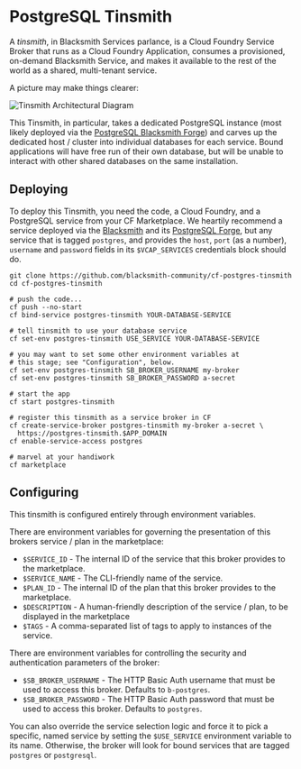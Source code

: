 PostgreSQL Tinsmith
===================

A _tinsmith_, in Blacksmith Services parlance, is a Cloud Foundry
Service Broker that runs as a Cloud Foundry Application, consumes
a provisioned, on-demand Blacksmith Service, and makes it
available to the rest of the world as a shared, multi-tenant
service.

A picture may make things clearer:

![Tinsmith Architectural Diagram](docs/tinsmith.png)

This Tinsmith, in particular, takes a dedicated PostgreSQL
instance (most likely deployed via the [PostgreSQL Blacksmith
Forge][pg-forge]) and carves up the dedicated host / cluster into
individual databases for each service.  Bound applications will
have free run of their own database, but will be unable to
interact with other shared databases on the same installation.

Deploying
---------

To deploy this Tinsmith, you need the code, a Cloud Foundry, and a
PostgreSQL service from your CF Marketplace.  We heartily
recommend a service deployed via the [Blacksmith][blacksmith] and
its [PostgreSQL Forge][pg-forge], but any service that is tagged
`postgres`, and provides the `host`, `port` (as a number),
`username` and `password` fields in its `$VCAP_SERVICES`
credentials block should do.

```
git clone https://github.com/blacksmith-community/cf-postgres-tinsmith
cd cf-postgres-tinsmith

# push the code...
cf push --no-start
cf bind-service postgres-tinsmith YOUR-DATABASE-SERVICE

# tell tinsmith to use your database service
cf set-env postgres-tinsmith USE_SERVICE YOUR-DATABASE-SERVICE

# you may want to set some other environment variables at
# this stage; see "Configuration", below.
cf set-env postgres-tinsmith SB_BROKER_USERNAME my-broker
cf set-env postgres-tinsmith SB_BROKER_PASSWORD a-secret

# start the app
cf start postgres-tinsmith

# register this tinsmith as a service broker in CF
cf create-service-broker postgres-tinsmith my-broker a-secret \
  https://postgres-tinsmith.$APP_DOMAIN
cf enable-service-access postgres

# marvel at your handiwork
cf marketplace
```

Configuring
-----------

This tinsmith is configured entirely through environment
variables.

There are environment variables for governing the presentation of
this brokers service / plan in the marketplace:

- `$SERVICE_ID` - The internal ID of the service that this broker
  provides to the marketplace.
- `$SERVICE_NAME` - The CLI-friendly name of the service.
- `$PLAN_ID` - The internal ID of the plan that this broker
  provides to the marketplace.
- `$DESCRIPTION` - A human-friendly description of the service /
  plan, to be displayed in the marketplace
- `$TAGS` - A comma-separated list of tags to apply to instances
  of the service.

There are environment variables for controlling the security and
authentication parameters of the broker:

- `$SB_BROKER_USERNAME` - The HTTP Basic Auth username that must
  be used to access this broker.  Defaults to `b-postgres`.
- `$SB_BROKER_PASSWORD` - The HTTP Basic Auth password that must
  be used to access this broker.  Defaults to `postgres`.

You can also override the service selection logic and force it to
pick a specific, named service by setting the `$USE_SERVICE`
environment variable to its name.  Otherwise, the broker will look
for bound services that are tagged `postgres` or `postgresql`.





[pg-forge]: https://github.com/blacksmith-community/postgresql-forge-boshrelease
[blacksmith]: https://github.com/cloudfoundry-community/blacksmith
